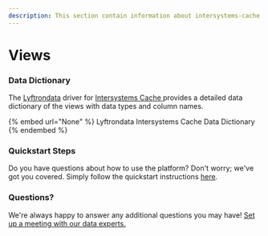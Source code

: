 ```yaml
---
description: This section contain information about intersystems-cache connector views information
---
```


# Views

### Data Dictionary

The [Lyftrondata](https://www.lyftrondata.com/) driver for [Intersystems Cache](None/)[ ](https://www.lyftrondata.com/integration/intersystems-cache/)provides a detailed data dictionary of the views with data types and column names.

{% embed url="None" %}
Lyftrondata Intersystems Cache Data Dictionary
{% endembed %}

### Quickstart Steps

Do you have questions about how to use the platform? Don't worry; we've got you covered. Simply follow the quickstart instructions [here](../README.md).

### Questions? <a href="#questions" id="questions"></a>

We're always happy to answer any additional questions you may have! [Set up a meeting with our data experts.](https://www.lyftrondata.com/book-a-meeting/)


